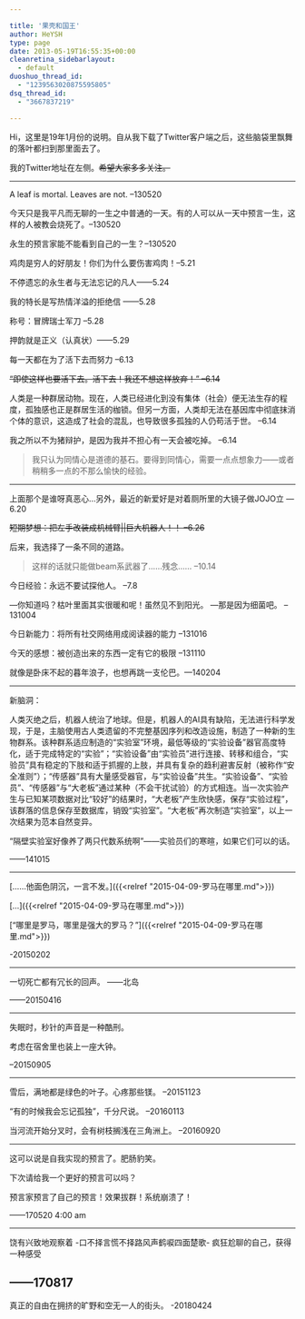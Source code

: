 ```yaml
---

title: '果壳和国王'
author: HeYSH
type: page
date: 2013-05-19T16:55:35+00:00
cleanretina_sidebarlayout:
  - default
duoshuo_thread_id:
  - "1239563020875595805"
dsq_thread_id:
  - "3667837219"

---
```


Hi，这里是19年1月份的说明。自从我下载了Twitter客户端之后，这些脑袋里飘舞的落叶都扫到那里面去了。

我的Twitter地址在左侧。~~希望大家多多关注。~~

---
A leaf is mortal. Leaves are not. –130520

今天只是我平凡而无聊的一生之中普通的一天。有的人可以从一天中预言一生，这样的人被教会烧死了。–130520

永生的预言家能不能看到自己的一生？–130520

鸡肉是穷人的好朋友！你们为什么要伤害鸡肉！–5.21

不停遗忘的永生者与无法忘记的凡人——5.24

我的特长是写热情洋溢的拒绝信 ——5.28

称号：冒牌瑞士军刀 –5.28

押韵就是正义（认真状）——5.29

每一天都在为了活下去而努力 –6.13

~~“即使这样也要活下去。活下去！我还不想这样放弃！” –6.14~~

人类是一种群居动物。现在，人类已经进化到没有集体（社会）便无法生存的程度，孤独感也正是群居生活的枷锁。但另一方面，人类却无法在基因库中彻底抹消个体的意识，这造成了社会的混乱，也导致很多孤独的人仍苟活于世。 –6.14

我之所以不为猪辩护，是因为我并不担心有一天会被吃掉。 –6.14

> 我只认为同情心是道德的基石。要得到同情心，需要一点点想象力——或者稍稍多一点的不那么愉快的经验。

------------------------------------------------------------------------

上面那个是谁呀真恶心…另外，最近的新爱好是对着厕所里的大镜子做JOJO立 —6.20

~~短期梦想：把左手改装成机械臂||巨大机器人！！ –6.26~~

后来，我选择了一条不同的道路。

> 这样的话就只能做beam系武器了……残念…… –10.14

今日经验：永远不要试探他人。 –7.8

—你知道吗？枯叶里面其实很暖和呢！虽然见不到阳光。 —那是因为细菌吧。
–131004

今日新能力：将所有社交网络用成阅读器的能力 –131016

今天的感想：被创造出来的东西一定有它的极限 –131110

就像是卧床不起的暮年浪子，也想再跳一支伦巴。—140204

----------------------------------------------------------------------
新脑洞：

人类灭绝之后，机器人统治了地球。但是，机器人的AI具有缺陷，无法进行科学发现，于是，主脑使用古人类遗留的不完整基因序列和改造设施，制造了一种新的生物群系。该种群系适应制造的“实验室”环境，最低等级的“实验设备”器官高度特化，适于完成特定的“实验”；“实验设备”由“实验员”进行连接、转移和组合，“实验员”具有稳定的下肢和适于抓握的上肢，并具有复杂的趋利避害反射（被称作“安全准则”）；“传感器”具有大量感受器官，与“实验设备”共生。“实验设备”、“实验员”、“传感器”与“大老板”通过某种（不会干扰试验）的方式相连。当一次实验产生与已知某项数据对比“较好”的结果时，“大老板”产生欣快感，保存“实验过程”，该群落的信息保存至数据库，销毁“实验室”。“大老板”再次制造“实验室”，以上一次结果为范本自然变异。

“隔壁实验室好像养了两只代数系统啊”——实验员们的寒暄，如果它们可以的话。

——141015

------------------------------------------------------------------------

[……他面色阴沉，一言不发。]({{<relref "2015-04-09-罗马在哪里.md">}})

[…]({{<relref "2015-04-09-罗马在哪里.md">}})

[“哪里是罗马，哪里是强大的罗马？”]({{<relref "2015-04-09-罗马在哪里.md">}})

-20150202

------------------------------------------------------------------------

一切死亡都有冗长的回声。 ——北岛

——20150416

------------------------------------------------------------------------

失眠时，秒针的声音是一种酷刑。

考虑在宿舍里也装上一座大钟。

–20150905

------------------------------------------------------------------------

雪后，满地都是绿色的叶子。心疼那些镁。 –20151123

“有的时候我会忘记孤独”，千分尺说。 –20160113

当河流开始分叉时，会有树枝搁浅在三角洲上。 –20160920

------------------------------------------------------------------------
这可以说是自我实现的预言了。肥肠豹笑。

下次请给我一个更好的预言可以吗？

预言家预言了自己的预言！效果拔群！系统崩溃了！

——170520 4:00 am

-----------------------------------------------------------------------
饶有兴致地观察着 -口不择言慌不择路风声鹤唳四面楚歌- 疯狂尬聊的自己，获得一种感受

——170817
-----------------------------------------------------------------------
真正的自由在拥挤的旷野和空无一人的街头。 -20180424


 
